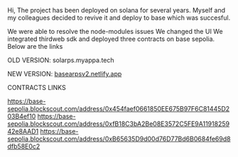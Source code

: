 Hi, The project has been deployed on solana for several years. Myself and my colleagues decided to revive it and deploy to base which was succesful.

We were able to resolve the node-modules issues
We changed the UI 
We integrated thirdweb sdk and deployed three contracts on base sepolia. Below are the links





OLD VERSION: solarps.myappa.tech

NEW VERSION: [basearpsv2.netlify.app](https://basearpsv2.vercel.app/)




CONTRACTS LINKS

https://base-sepolia.blockscout.com/address/0x454faef0661850EE675B97F6C81445D203B4ef10
https://base-sepolia.blockscout.com/address/0xfB18C3bA2Be08E3572C5FE9A1191825942e8AAD1
https://base-sepolia.blockscout.com/address/0xB65635D9d00d76D77Bd6B0684fe69d8dfb58E0c2
